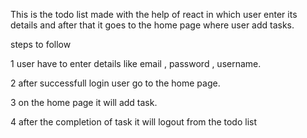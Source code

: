 This is the todo list made with the help of react in which user enter its details and after that it goes to the home page where user add tasks.

steps to follow

1 user have to enter details like email , password , username.

2 after successfull login user go to the home page.

3 on the home page it will add task.

4 after the completion of task it will logout from the todo list
